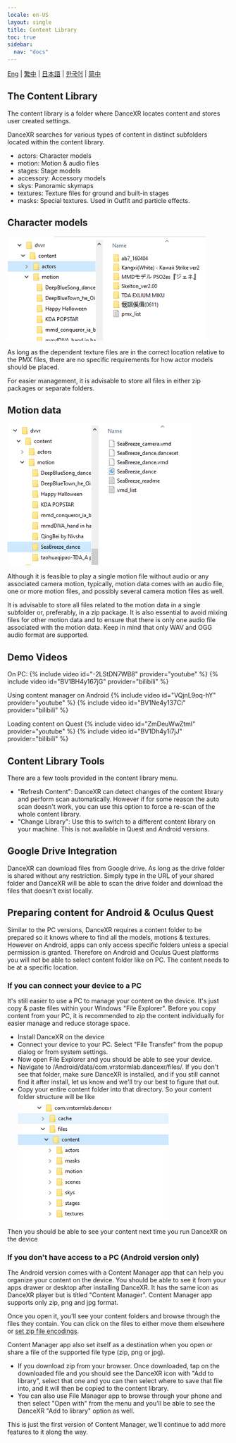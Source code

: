 ```yaml
---
locale: en-US
layout: single
title: Content Library
toc: true
sidebar:
  nav: "docs"
---
```

[Eng](/dancexr/preparecontent) | [繁中](/tw/dancexr/preparecontent) | [日本語](/jp/dancexr/preparecontent) | [한국어](/kr/dancexr/preparecontent) | [简中](/zh/dancexr/preparecontent)


## The Content Library

The content library is a folder where DanceXR locates content and stores user created settings. 

DanceXR searches for various types of content in distinct subfolders located within the content library. 
* actors: Character models 
* motion: Motion & audio files
* stages: Stage models 
* accessory: Accessory models
* skys: Panoramic skymaps
* textures: Texture files for ground and built-in stages
* masks: Special textures. Used in Outfit and particle effects.


## Character models

![Example of actors folder](/images/content_actors.PNG)

As long as the dependent texture files are in the correct location relative to the PMX files, there are no specific requirements for how actor models should be placed.

For easier management, it is advisable to store all files in either zip packages or separate folders.


## Motion data

![Example of motion folder](/images/content_motion.PNG)

Although it is feasible to play a single motion file without audio or any associated camera motion, typically, motion data comes with an audio file, one or more motion files, and possibly several camera motion files as well.

It is advisable to store all files related to the motion data in a single subfolder or, preferably, in a zip package. It is also essential to avoid mixing files for other motion data and to ensure that there is only one audio file associated with the motion data. Keep in mind that only WAV and OGG audio format are supported.


## Demo Videos

On PC:
{% include video id="-2LStDN7WB8" provider="youtube" %}
{% include video id="BV1BH4y167jG" provider="bilibili" %}

Using content manager on Android
{% include video id="VQjnL9oq-hY" provider="youtube" %}
{% include video id="BV1Ne4y137Ci" provider="bilibili" %}

Loading content on Quest
{% include video id="ZmDeuWwZtmI" provider="youtube" %}
{% include video id="BV1Dh4y1i7jJ" provider="bilibili" %}

## Content Library Tools
There are a few tools provided in the content library menu.

* "Refresh Content": DanceXR can detect changes of the content library and perform scan automatically. However if for some reason the auto scan doesn't work, you can use this option to force a re-scan of the whole content library. 
* "Change Library": Use this to switch to a different content library on your machine. This is not available in Quest and Android versions.

## Google Drive Integration
DanceXR can download files from Google drive. As long as the drive folder is shared without any restriction. Simply type in the URL of your shared folder and DanceXR will be able to scan the drive folder and download the files that doesn't exist locally.


## Preparing content for Android & Oculus Quest

Similar to the PC versions, DanceXR requires a content folder to be prepared so it knows where to find all the models, motions & textures. However on Android, apps can only access specific folders unless a special permission is granted. Therefore on Android and Oculus Quest platforms you will not be able to select content folder like on PC. The content needs to be at a specific location. 

### If you can connect your device to a PC

It's still easier to use a PC to manage your content on the device. It's just copy & paste files within your Windows "File Explorer". Before you copy content from your PC, it is recommended to zip the content individually for easier manage and reduce storage space. 

* Install DanceXR on the device
* Connect your device to your PC. Select "File Transfer" from the popup dialog or from system settings. 
* Now open File Explorer and you should be able to see your device.
* Navigate to /Android/data/com.vrstormlab.dancexr/files/. If you don't see that folder, make sure DanceXR is installed, and if you still cannot find it after install, let us know and we'll try our best to figure that out.
* Copy your entire content folder into that directory. So your content folder structure will be like ![example folder](/images/content_folder_android.png)

Then you should be able to see your content next time you run DanceXR on the device

### If you don't have access to a PC (Android version only)

The Android version comes with a Content Manager app that can help you organize your content on the device. You should be able to see it from your apps drawer or desktop after installing DanceXR. It has the same icon as DanceXR player but is titled "Content Manager". Content Manager app supports only zip, png and jpg format. 

Once you open it, you'll see your content folders and browse through the files they contain. You can click on the files to either move them elsewhere or [set zip file encodings](features/zip_format). 

Content Manager app also set itself as a destination when you open or share a file of the supported file type (zip, png or jpg). 

* If you download zip from your browser. Once downloaded, tap on the downloaded file and you should see the DanceXR icon with "Add to library", select that one and you can then select where to save that file into, and it will then be copied to the content library.
* You can also use File Manager app to browse through your phone and then select "Open with" from the menu and you'll be able to see the DanceXR "Add to library" option as well.

This is just the first version of Content Manager, we'll continue to add more features to it along the way. 

